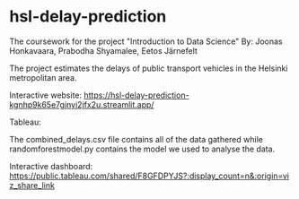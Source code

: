 # hsl-delay-prediction
The coursework for the project "Introduction to Data Science"
By: Joonas Honkavaara, Prabodha Shyamalee, Eetos Järnefelt

The project estimates the delays of public transport vehicles in the Helsinki metropolitan area.

Interactive website:
https://hsl-delay-prediction-kgnhp9k65e7gjnyi2jfx2u.streamlit.app/

Tableau:

The combined_delays.csv file contains all of the data gathered while randomforestmodel.py contains the model we used to analyse the data.

Interactive dashboard:
https://public.tableau.com/shared/F8GFDPYJS?:display_count=n&:origin=viz_share_link

